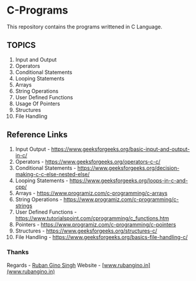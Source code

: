 # C-Programs

This repository contains the programs writtened in C Language. 

## TOPICS
1) Input and Output
2) Operators
3) Conditional Statements 
4) Looping Statements
5) Arrays
6) String Operations
7) User Defined Functions
8) Usage Of Pointers
9) Structures
10) File Handling


## Reference Links

1) Input Output - https://www.geeksforgeeks.org/basic-input-and-output-in-c/
2) Operators - https://www.geeksforgeeks.org/operators-c-c/
3) Conditional Statements - https://www.geeksforgeeks.org/decision-making-c-c-else-nested-else/
4) Looping Statements - https://www.geeksforgeeks.org/loops-in-c-and-cpp/
5) Arrays - https://www.programiz.com/c-programming/c-arrays
6) String Operations - https://www.programiz.com/c-programming/c-strings
7) User Defined Functions - https://www.tutorialspoint.com/cprogramming/c_functions.htm
8) Pointers - https://www.programiz.com/c-programming/c-pointers
9) Structures - https://www.geeksforgeeks.org/structures-c/
10) File Handling - https://www.geeksforgeeks.org/basics-file-handling-c/

### Thanks
Regards -
[Ruban Gino Singh](www.rubangino.in)
Website - [www.rubangino.in](www.rubangino.in)

